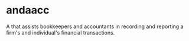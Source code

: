 # andaacc
A that assists bookkeepers and accountants in recording and reporting a firm's and individual's financial transactions.

